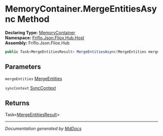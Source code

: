 ﻿<!--  
  <auto-generated>   
    The contents of this file were generated by a tool.  
    Changes to this file may be list if the file is regenerated  
  </auto-generated>   
-->

# MemoryContainer.MergeEntitiesAsync Method

**Declaring Type:** [MemoryContainer](../index.md)  
**Namespace:** [Friflo.Json.Fliox.Hub.Host](../../index.md)  
**Assembly:** Friflo.Json.Fliox.Hub

```csharp
public Task<MergeEntitiesResult> MergeEntitiesAsync(MergeEntities mergeEntities, SyncContext syncContext);
```

## Parameters

`mergeEntities`  [MergeEntities](../../../Protocol/Tasks/MergeEntities/index.md)

`syncContext`  [SyncContext](../../SyncContext/index.md)

## Returns

Task\<[MergeEntitiesResult](../../../Protocol/Tasks/MergeEntitiesResult/index.md)\>

___

*Documentation generated by [MdDocs](https://github.com/ap0llo/mddocs)*
